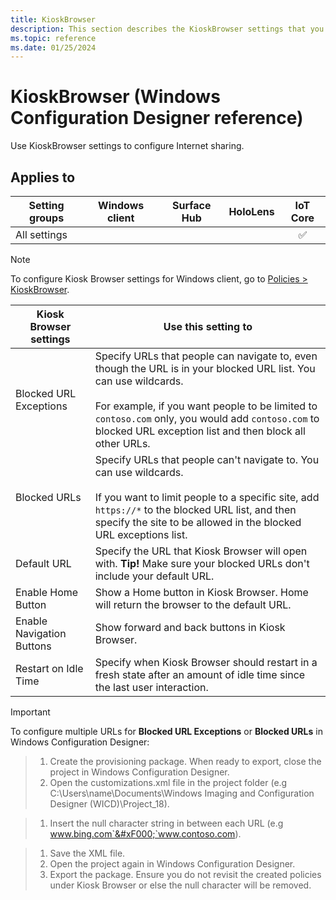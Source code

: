 ```yaml
---
title: KioskBrowser
description: This section describes the KioskBrowser settings that you can configure in provisioning packages for Windows 10 using Windows Configuration Designer.
ms.topic: reference
ms.date: 01/25/2024
---
```


# KioskBrowser (Windows Configuration Designer reference)

Use KioskBrowser settings to configure Internet sharing.

## Applies to

| Setting groups | Windows client | Surface Hub | HoloLens | IoT Core |
| --- | :---: | :---: | :---: | :---: |
| All settings |  |  |  | ✅ |

>[!NOTE]
>To configure Kiosk Browser settings for Windows client, go to [Policies > KioskBrowser](wcd-policies.md#kioskbrowser).

Kiosk Browser settings | Use this setting to
--- | ---
Blocked URL Exceptions | Specify URLs that people can navigate to, even though the URL is in your blocked URL list. You can use wildcards. <br><br>For example, if you want people to be limited to `contoso.com` only, you would add `contoso.com` to blocked URL exception list and then block all other URLs.
Blocked URLs | Specify URLs that people can't navigate to. You can use wildcards. <br><br>If you want to limit people to a specific site, add `https://*` to the blocked URL list, and then specify the site to be allowed in the blocked URL exceptions list.
Default URL | Specify the URL that Kiosk Browser will open with. **Tip!** Make sure your blocked URLs don't include your default URL.
Enable Home Button | Show a Home button in Kiosk Browser. Home will return the browser to the default URL.
Enable Navigation Buttons | Show forward and back buttons in Kiosk Browser.
Restart on Idle Time | Specify when Kiosk Browser should restart in a fresh state after an amount of idle time since the last user interaction.

> [!IMPORTANT]
> To configure multiple URLs for **Blocked URL Exceptions** or **Blocked URLs** in Windows Configuration Designer:
>

> 1. Create the provisioning package. When ready to export, close the project in Windows Configuration Designer.
> 1. Open the customizations.xml file in the project folder (e.g C:\Users\name\Documents\Windows Imaging and Configuration Designer (WICD)\Project_18).

> 1. Insert the null character string in between each URL (e.g www.bing.com`&#xF000;`www.contoso.com).

> 1. Save the XML file.
> 1. Open the project again in Windows Configuration Designer.
> 1. Export the package. Ensure you do not revisit the created policies under Kiosk Browser or else the null character will be removed.
